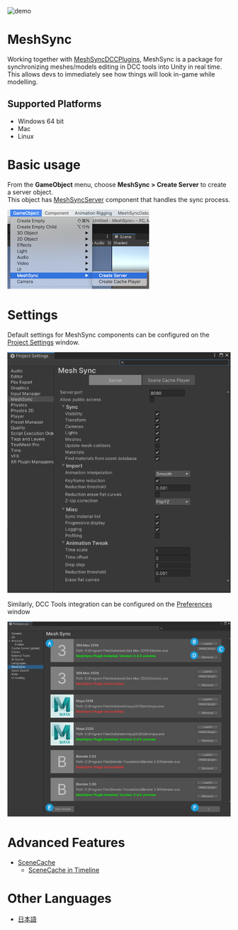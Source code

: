![demo](images/Demo.gif)
# MeshSync

Working together with [MeshSyncDCCPlugins](https://github.com/Unity-Technologies/MeshSyncDCCPlugins), MeshSync is a package for synchronizing meshes/models editing in DCC tools into Unity in real time.
This allows devs to immediately see how things will look in-game while modelling.  

## Supported Platforms

- Windows 64 bit
- Mac
- Linux

# Basic usage

From the **GameObject** menu, choose **MeshSync > Create Server** to create a server object.  
This object has [MeshSyncServer](en/MeshSyncServer.md) component that handles the sync process.

![Menu](images/MenuCreateServer.png)

# Settings

Default settings for MeshSync components can be configured on the 
[Project Settings](en/ProjectSettings.md) window.

![Server Settings](images/ProjectSettingsServer.png)

Similarly, DCC Tools integration can be configured on the 
[Preferences](en/Preferences.md) window

![Server Settings](images/Preferences.png)


# Advanced Features
- [SceneCache](en/SceneCache.md)
  - [SceneCache in Timeline](en/SceneCacheInTimeline.md)

# Other Languages
- [日本語](jp/index.md)








